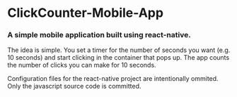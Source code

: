 # ClickCounter-Mobile-App

### A simple mobile application built using react-native.

The idea is simple. You set a timer for the number of seconds you want (e.g. 10 seconds) and start clicking in the container that pops up. The app counts the number of clicks you can make for 10 seconds.
  
Configuration files for the react-native project are intentionally ommited. Only the javascript source code is committed.
